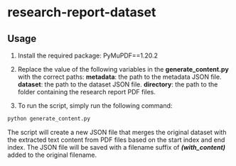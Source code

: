 # research-report-dataset
## Usage
1. Install the required package: PyMuPDF==1.20.2

2. Replace the value of the following variables in the **generate_content.py** with the correct paths:
	**metadata**: the path to the metadata JSON file.
	**dataset**: the path to the dataset JSON file.
	**directory**: the path to the folder containing the research report PDF files.

3. To run the script, simply run the following command:
```bash
python generate_content.py
```

The script will create a new JSON file that merges the original dataset with the extracted text content from PDF files based on the start index and end index. The JSON file will be saved with a filename suffix of ***(with_content)*** added to the original filename.